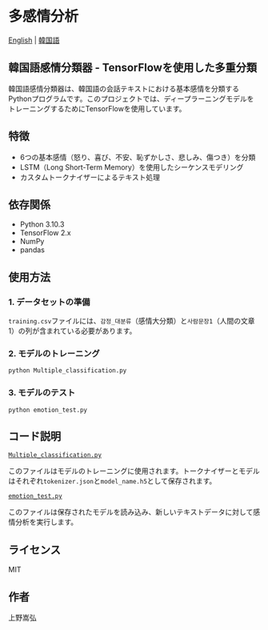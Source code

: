 # 多感情分析
[English](../README.md) | [韓国語](./README.ko-kr.md)
## 韓国語感情分類器 - TensorFlowを使用した多重分類

韓国語感情分類器は、韓国語の会話テキストにおける基本感情を分類するPythonプログラムです。このプロジェクトでは、ディープラーニングモデルをトレーニングするためにTensorFlowを使用しています。

## 特徴

- 6つの基本感情（怒り、喜び、不安、恥ずかしさ、悲しみ、傷つき）を分類
- LSTM（Long Short-Term Memory）を使用したシーケンスモデリング
- カスタムトークナイザーによるテキスト処理

## 依存関係

- Python 3.10.3
- TensorFlow 2.x
- NumPy
- pandas

## 使用方法

### 1. データセットの準備

`training.csv`ファイルには、`감정_대분류`（感情大分類）と`사람문장1`（人間の文章1）の列が含まれている必要があります。

### 2. モデルのトレーニング

```bash
python Multiple_classification.py
```

### 3. モデルのテスト
```bush
python emotion_test.py
```
## コード説明
[`Multiple_classification.py`](Multiple_classification.py)

このファイルはモデルのトレーニングに使用されます。トークナイザーとモデルはそれぞれ`tokenizer.json`と`model_name.h5`として保存されます。

[`emotion_test.py`](emotion_test.py)

このファイルは保存されたモデルを読み込み、新しいテキストデータに対して感情分析を実行します。

## ライセンス
MIT

## 作者
上野嵩弘